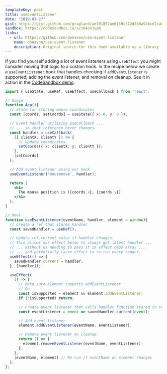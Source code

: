 ```yaml
---
templateKey: post
title: useEventListener
date: "2019-03-27"
gist: https://gist.github.com/gragland/ae701852ae6159c712d860a946cd7ca0
sandbox: https://codesandbox.io/s/z64on3ypm
links:
  - url: https://github.com/donavon/use-event-listener
    name: donavon/use-event-listener
    description: Original source for this hook available as a library
---
```


If you find yourself adding a lot of event listeners using `useEffect` you might consider moving that logic to a custom hook. In the recipe below we create a `useEventListener` hook that handles checking if `addEventListener` is supported, adding the event listener, and removal on cleanup. See it in action in the [CodeSandbox demo](https://codesandbox.io/s/z64on3ypm).

```jsx
import { useState, useRef, useEffect, useCallback } from 'react';

// Usage
function App(){
  // State for storing mouse coordinates
  const [coords, setCoords] = useState({ x: 0, y: 0 });

  // Event handler utilizing useCallback ...
  // ... so that reference never changes.
  const handler = useCallback(
    ({ clientX, clientY }) => {
      // Update coordinates
      setCoords({ x: clientX, y: clientY });
    },
    [setCoords]
  );

  // Add event listener using our hook
  useEventListener('mousemove', handler);

  return (
    <h1>
      The mouse position is ({coords.x}, {coords.y})
    </h1>
  );
}

// Hook
function useEventListener(eventName, handler, element = window){
  // Create a ref that stores handler
  const savedHandler = useRef();

  // Update ref.current value if handler changes.
  // This allows our effect below to always get latest handler ...
  // ... without us needing to pass it in effect deps array ...
  // ... and potentially cause effect to re-run every render.
  useEffect(() => {
    savedHandler.current = handler;
  }, [handler]);

  useEffect(
    () => {
      // Make sure element supports addEventListener
      // On
      const isSupported = element && element.addEventListener;
      if (!isSupported) return;

      // Create event listener that calls handler function stored in ref
      const eventListener = event => savedHandler.current(event);

      // Add event listener
      element.addEventListener(eventName, eventListener);

      // Remove event listener on cleanup
      return () => {
        element.removeEventListener(eventName, eventListener);
      };
    },
    [eventName, element] // Re-run if eventName or element changes
  );
};
```
